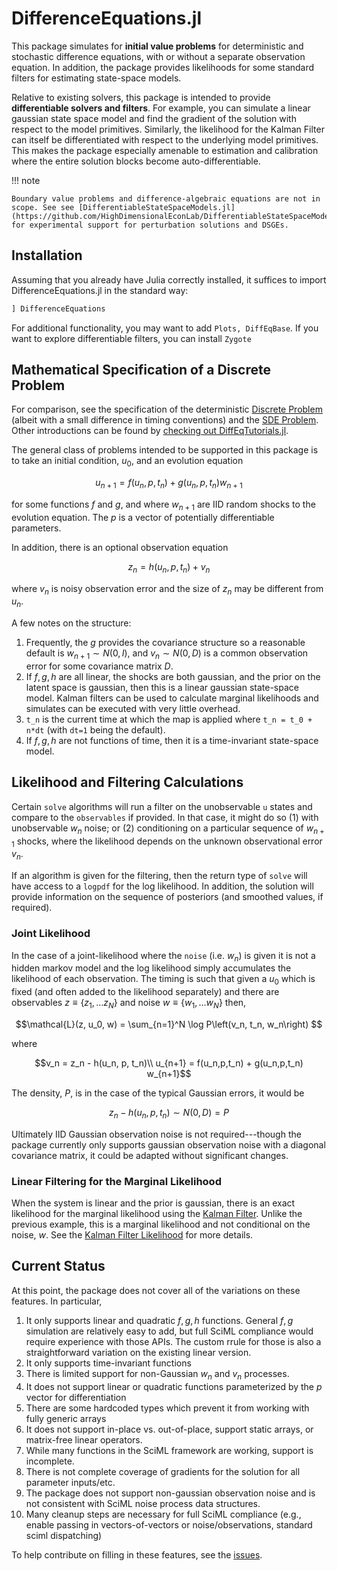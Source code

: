 # DifferenceEquations.jl

This package simulates for **initial value problems** for deterministic and stochastic difference equations, with or without a separate observation equation.  In addition, the package provides likelihoods for some standard filters for estimating state-space models.

Relative to existing solvers, this package is intended to provide **differentiable solvers and filters**.  For example, you can simulate a linear gaussian state space model and find the gradient of the solution with respect to the model primitives.  Similarly, the likelihood for the Kalman Filter can itself be differentiated with respect to the underlying model primitives.  This makes the package especially amenable to estimation and calibration where the entire solution blocks become auto-differentiable.

!!! note

    Boundary value problems and difference-algebraic equations are not in scope. See see [DifferentiableStateSpaceModels.jl](https://github.com/HighDimensionalEconLab/DifferentiableStateSpaceModels.jl) for experimental support for perturbation solutions and DSGEs.

## Installation

Assuming that you already have Julia correctly installed, it suffices to import
DifferenceEquations.jl in the standard way:

```julia
] DifferenceEquations
```

For additional functionality, you may want to add `Plots, DiffEqBase`.  If you want to explore differentiable filters, you can install `Zygote`

## Mathematical Specification of a Discrete Problem
For comparison, see the specification of the deterministic [Discrete Problem](https://diffeq.sciml.ai/latest/types/discrete_types/#Mathematical-Specification-of-a-Discrete-Problem) (albeit with a small difference in timing conventions) and the [SDE Problem](https://diffeq.sciml.ai/latest/types/sde_types/).  Other introductions can be found by [checking out DiffEqTutorials.jl](https://github.com/JuliaDiffEq/DiffEqTutorials.jl).


The general class of problems intended to be supported in this package is to take an initial condition, $u_0$, and an evolution equation

```math
u_{n+1} = f(u_n,p,t_n) + g(u_n,p,t_n) w_{n+1}
```

for some functions $f$ and $g$, and where $w_{n+1}$ are IID random shocks to the evolution equation.  The $p$ is a vector of potentially differentiable parameters.

In addition, there is an optional observation equation

```math
z_n = h(u_n, p, t_n) +  v_n
```

where $v_n$ is noisy observation error and the size of $z_n$ may be different from $u_n$.

A few notes on the structure:

1. Frequently, the $g$ provides the covariance structure so a reasonable default is $w_{n+1} \sim N(0,I)$, and $v_n \sim N(0, D)$ is a common observation error for some covariance matrix $D$.
2. If $f,g,h$ are all linear, the shocks are both gaussian, and the prior on the latent space is gaussian, then this is a linear gaussian state-space model.  Kalman filters can be used to calculate marginal likelihoods and simulates can be executed with very little overhead.
3. ``t_n`` is the current time at which the map is applied where ``t_n = t_0 + n*dt`` (with `dt=1` being the default).
4. If $f, g, h$ are not functions of time, then it is a time-invariant state-space model.

## Likelihood and Filtering Calculations
Certain `solve` algorithms will run a filter on the unobservable `u` states and compare to the `observables` if provided.  In that case, it might do so (1) with unobservable $w_n$ noise; or (2) conditioning on a particular sequence of $w_{n+1}$ shocks, where the likelihood depends on the unknown observational error $v_n$.

If an algorithm is given for the filtering, then the return type of `solve` will have access to a `logpdf` for the log likelihood.  In addition, the solution will provide information on the sequence of posteriors (and smoothed values, if required).

### Joint Likelihood
In the case of a joint-likelihood where the `noise` (i.e. $w_n$) is given it is not a hidden markov model and the log likelihood simply accumulates the likelihood of each observation.  The timing is such that given a $u_0$ which is fixed (and often added to the likelihood separately) and there are observables $z \equiv \{z_1, \ldots z_N\}$ and noise $w \equiv \{w_1, \ldots w_N\}$ then,

```math
\mathcal{L}(z, u_0, w) = \sum_{n=1}^N \log P\left(v_n, t_n, w_n\right) 
```

where

```math
v_n = z_n - h(u_n, p, t_n)\\
u_{n+1} = f(u_n,p,t_n) + g(u_n,p,t_n) w_{n+1}
```

The density, $P$, is in the case of the typical Gaussian errors, it would be

```math
z_n - h(u_n, p, t_n) \sim N(0, D)  = P
```

Ultimately IID Gaussian observation noise is not required---though the package currently only supports gaussian observation noise with a diagonal covariance matrix, it could be adapted without significant changes.

### Linear Filtering for the Marginal Likelihood
When the system is linear and the prior is gaussian, there is an exact likelihood for the marginal likelihood using the [Kalman Filter](https://en.wikipedia.org/wiki/Kalman_filter#Marginal_likelihood).  Unlike the previous example, this is a marginal likelihood and not conditional on the noise, $w$.  See the [Kalman Filter Likelihood](https://en.wikipedia.org/wiki/Kalman_filter#Marginal_likelihood) for more details.

## Current Status
At this point, the package does not cover all of the variations on these features. In particular,
1. It only supports linear and quadratic $f, g, h$ functions.  General $f,g$ simulation are relatively easy to add, but full SciML compliance would require experience with those APIs.  The custom rrule for those is also a straightforward variation on the existing linear version.
2. It only supports time-invariant functions
3. There is limited support for non-Gaussian $w_n$ and $v_n$ processes.
4. It does not support linear or quadratic functions parameterized by the $p$ vector for differentiation
5. There are some hardcoded types which prevent it from working with fully generic arrays
6. It does not support in-place vs. out-of-place, support static arrays, or matrix-free linear operators.
7. While many functions in the SciML framework are working, support is incomplete.
8. There is not complete coverage of gradients for the solution for all parameter inputs/etc.
9. The package does not support non-gaussian observation noise and is not consistent with SciML noise process data structures.
10. Many cleanup steps are necessary for full SciML compliance (e.g., enable passing in vectors-of-vectors or noise/observations, standard sciml dispatching)

To help contribute on filling in these features, see the [issues](https://github.com/SciML/DifferenceEquations.jl/issues).